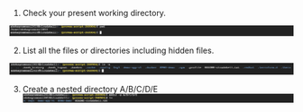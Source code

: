 1. Check your present working directory.

![Alt text](image.png)

2. List all the files or directories including hidden files.

![Alt text](image-1.png)

3. Create a nested directory A/B/C/D/E
![Alt text](image-2.png)